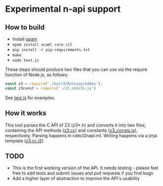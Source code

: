 # Experimental n-api support

## How to build

- Install [opam](https://opam.ocaml.org/)
- `opam install ocaml core cil`
- `pip install -r pip-requirements.txt`
- `make`
- `node test.js`

These steps should produce two files that you can use via the require function of Node.js, as follows:

```javascript
const z3 = require('./build/Release/addon');
const z3const = require('./z3_consts.js')
```

See [test.js](./test.js) for examples.

## How it works

This tool parses the C API of Z3 (z3*.h) and converts it into two files, containing the API methods ([z3.cc](./z3.cc)) and constants ([z3_consts.js](./z3_consts.js)), respectively. Parsing happens in cdecl2napi.ml. Writing happens via a jinja template ([z3.cc.j2](./z3.cc.j2)).

## TODO

- This is the first working version of the API. It needs testing - please feel free to add tests and submit issues and pull requests if you find bugs
- Add a higher layer of abstraction to improve the API's usability
